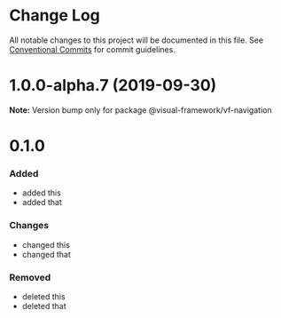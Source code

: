 # Change Log

All notable changes to this project will be documented in this file.
See [Conventional Commits](https://conventionalcommits.org) for commit guidelines.

# 1.0.0-alpha.7 (2019-09-30)

**Note:** Version bump only for package @visual-framework/vf-navigation





# 0.1.0

### Added
- added this
- added that

### Changes

- changed this
- changed that

### Removed

- deleted this
- deleted that
